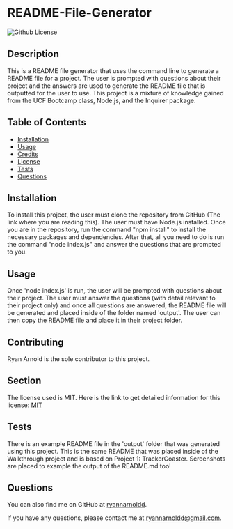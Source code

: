 # README-File-Generator 
![Github License](https://img.shields.io/badge/license-MIT-green)

## Description

This is a README file generator that uses the command line to generate a README file for a project. The user is prompted with questions about their project and the answers are used to generate the README file that is outputted for the user to use. This project is a mixture of knowledge gained from the UCF Bootcamp class, Node.js, and the Inquirer package. 

## Table of Contents

- [Installation](#installation)
- [Usage](#usage)
- [Credits](#credits)
- [License](#license)
- [Tests](#tests)
- [Questions](#questions)

## Installation

To install this project, the user must clone the repository from GitHub (The link where you are reading this). The user must have Node.js installed. Once you are in the repository, run the command "npm install" to install the necessary packages and dependencies. After that, all you need to do is run the command "node index.js" and answer the questions that are prompted to you.

## Usage

Once 'node index.js' is run, the user will be prompted with questions about their project. The user must answer the questions (with detail relevant to their project only) and once all questions are answered, the README file will be generated and placed inside of the folder named 'output'. The user can then copy the README file and place it in their project folder.

## Contributing

Ryan Arnold is the sole contributor to this project.

## Section

The license used is MIT. Here is the link to get detailed information for this license: [MIT](https://mit-license.org/)

## Tests

There is an example README file in the 'output' folder that was generated using this project. This is the same README that was placed inside of the Walkthrough project and is based on Project 1: TrackerCoaster. Screenshots are placed to example the output of the README.md too!

## Questions

You can also find me on GitHub at [ryannarnoldd](https://www.github.com/ryannarnoldd).

If you have any questions, please contact me at [ryannarnoldd@gmail.com](mailto:ryannarnoldd@gmail.com).